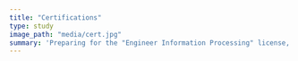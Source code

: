 ```yaml
---
title: "Certifications"
type: study
image_path: "media/cert.jpg"
summary: 'Preparing for the "Engineer Information Processing" license, etc.'
---
```


